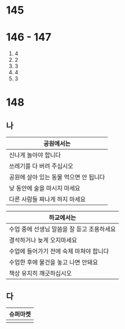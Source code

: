 # 145
# 146 - 147
1. 4
2. 2
3. 3
4. 4
5. 3
# 148
## 나

| 공원에서는                  |
| ---------------------- |
| 신나게 놀아야 합니다            |
| 쓰레기를 다 버려 주십시오         |
| 공원에 살아 있는 동물 먹으면 안 됩니다 |
| 낮 동안에 술을 마시지 마세요       |
| 다른 사람들 짜나게 하지 마세요      |

| 하교에서는                    |
| ------------------------ |
| 수업 중에 선생님 말씀을 잘 듣고 조용하세요 |
| 결석하거나 늦게 오지마세요           |
| 수업에 들어가기 전에 숙제 마쳐야 합니다   |
| 수업한 후에 물건을 놓고 나면 안돼요     |
| 책상 유지히 깨긋하십시오            |
## 다
| 슈퍼마켓 |
| ---- |
|      |
